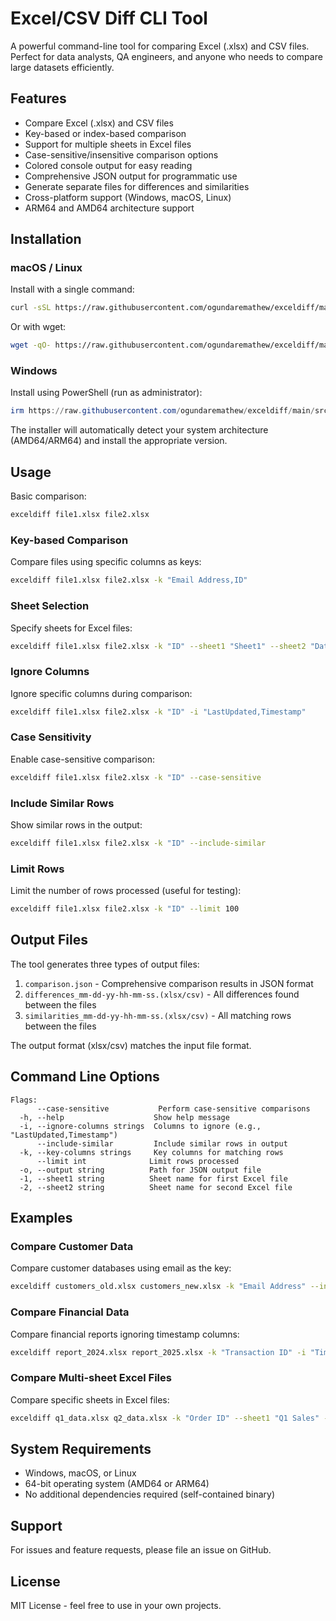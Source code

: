 # Excel/CSV Diff CLI Tool

A powerful command-line tool for comparing Excel (.xlsx) and CSV files. Perfect for data analysts, QA engineers, and anyone who needs to compare large datasets efficiently.

## Features

- Compare Excel (.xlsx) and CSV files
- Key-based or index-based comparison
- Support for multiple sheets in Excel files
- Case-sensitive/insensitive comparison options
- Colored console output for easy reading
- Comprehensive JSON output for programmatic use
- Generate separate files for differences and similarities
- Cross-platform support (Windows, macOS, Linux)
- ARM64 and AMD64 architecture support

## Installation

### macOS / Linux

Install with a single command:

```bash
curl -sSL https://raw.githubusercontent.com/ogundaremathew/exceldiff/main/src/exceldiff/install.sh | bash
```

Or with wget:

```bash
wget -qO- https://raw.githubusercontent.com/ogundaremathew/exceldiff/main/src/exceldiff/install.sh | bash
```

### Windows

Install using PowerShell (run as administrator):

```powershell
irm https://raw.githubusercontent.com/ogundaremathew/exceldiff/main/src/exceldiff/install.ps1 | iex
```

The installer will automatically detect your system architecture (AMD64/ARM64) and install the appropriate version.

## Usage

Basic comparison:
```bash
exceldiff file1.xlsx file2.xlsx
```

### Key-based Comparison

Compare files using specific columns as keys:
```bash
exceldiff file1.xlsx file2.xlsx -k "Email Address,ID"
```

### Sheet Selection

Specify sheets for Excel files:
```bash
exceldiff file1.xlsx file2.xlsx -k "ID" --sheet1 "Sheet1" --sheet2 "Data"
```

### Ignore Columns

Ignore specific columns during comparison:
```bash
exceldiff file1.xlsx file2.xlsx -k "ID" -i "LastUpdated,Timestamp"
```

### Case Sensitivity

Enable case-sensitive comparison:
```bash
exceldiff file1.xlsx file2.xlsx -k "ID" --case-sensitive
```

### Include Similar Rows

Show similar rows in the output:
```bash
exceldiff file1.xlsx file2.xlsx -k "ID" --include-similar
```

### Limit Rows

Limit the number of rows processed (useful for testing):
```bash
exceldiff file1.xlsx file2.xlsx -k "ID" --limit 100
```

## Output Files

The tool generates three types of output files:

1. `comparison.json` - Comprehensive comparison results in JSON format
2. `differences_mm-dd-yy-hh-mm-ss.(xlsx/csv)` - All differences found between the files
3. `similarities_mm-dd-yy-hh-mm-ss.(xlsx/csv)` - All matching rows between the files

The output format (xlsx/csv) matches the input file format.

## Command Line Options

```
Flags:
      --case-sensitive           Perform case-sensitive comparisons
  -h, --help                    Show help message
  -i, --ignore-columns strings  Columns to ignore (e.g., "LastUpdated,Timestamp")
      --include-similar         Include similar rows in output
  -k, --key-columns strings     Key columns for matching rows
      --limit int              Limit rows processed
  -o, --output string          Path for JSON output file
  -1, --sheet1 string          Sheet name for first Excel file
  -2, --sheet2 string          Sheet name for second Excel file
```

## Examples

### Compare Customer Data

Compare customer databases using email as the key:
```bash
exceldiff customers_old.xlsx customers_new.xlsx -k "Email Address" --include-similar
```

### Compare Financial Data

Compare financial reports ignoring timestamp columns:
```bash
exceldiff report_2024.xlsx report_2025.xlsx -k "Transaction ID" -i "Timestamp,Last Modified"
```

### Compare Multi-sheet Excel Files

Compare specific sheets in Excel files:
```bash
exceldiff q1_data.xlsx q2_data.xlsx -k "Order ID" --sheet1 "Q1 Sales" --sheet2 "Q2 Sales"
```

## System Requirements

- Windows, macOS, or Linux
- 64-bit operating system (AMD64 or ARM64)
- No additional dependencies required (self-contained binary)

## Support

For issues and feature requests, please file an issue on GitHub.

## License

MIT License - feel free to use in your own projects.